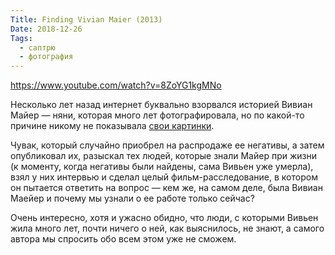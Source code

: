 ```yaml
---
Title: Finding Vivian Maier (2013)
Date: 2018-12-26
Tags:
  - саптрю
  - фотография
---
```


https://www.youtube.com/watch?v=8ZoYG1kgMNo

Несколько лет назад интернет буквально взорвался историей Вивиан Майер — няни, которая много лет фотографировала, но по какой-то причине никому не показывала [свои картинки](http://www.vivianmaier.com).

Чувак, который случайно приобрел на распродаже ее негативы, а затем опубликовал их, разыскал тех людей, которые знали Майер при жизни (к моменту, когда негативы были найдены, сама Вивьен уже умерла), взял у них интервью и сделал целый фильм-расследование, в котором он пытается ответить на вопрос — кем же, на самом деле, была Вивиан Маейер и почему мы узнали о ее работе только сейчас?

Очень интересно, хотя и ужасно обидно, что люди, с которыми Вивьен жила много лет, почти ничего о ней, как выяснилось, не знают, а самого автора мы спросить обо всем этом уже не сможем.